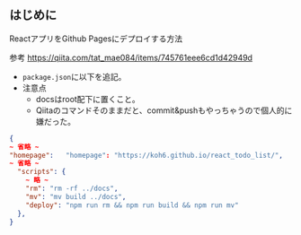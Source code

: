 ## はじめに
ReactアプリをGithub Pagesにデプロイする方法

参考
https://qiita.com/tat_mae084/items/745761eee6cd1d42949d

* `package.json`に以下を追記。
* 注意点
  * docsはroot配下に置くこと。
  * Qiitaのコマンドそのままだと、commit&pushもやっちゃうので個人的に嫌だった。

```json:package.json
{
~ 省略 ~
"homepage":   "homepage": "https://koh6.github.io/react_todo_list/",
~ 省略 ~
  "scripts": {
    ~ 略 ~
    "rm": "rm -rf ../docs",
    "mv": "mv build ../docs",
    "deploy": "npm run rm && npm run build && npm run mv"
  },
}
```
